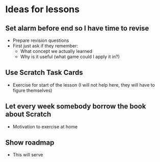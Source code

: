 # Ideas for lessons

## Set alarm before end so I have time to revise
- Prepare revision questions
- First just ask if they remember:
  - What concept we actually learned
  - Why is it useful (what game could I apply it in?)

## Use Scratch Task Cards
- Exercise for start of the lesson (I will not help here, they will have to figure themselves)

## Let every week somebody borrow the book about Scratch
- Motivation to exercise at home

## Show roadmap
- This will serve 